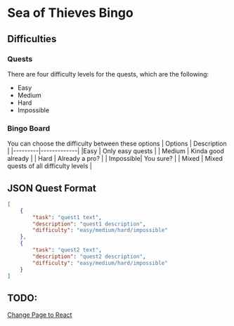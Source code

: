 # Sea of Thieves Bingo
## Difficulties
### Quests
There are four difficulty levels for the quests, which are the following:
- Easy
- Medium
- Hard
- Impossible
### Bingo Board
You can choose the difficulty between these options
| Options | Description |
|---------|-------------|
|Easy     | Only easy quests |
| Medium | Kinda good already |
| Hard | Already a pro? |
| Impossible| You sure? |
| Mixed | Mixed quests of all difficulty levels |

## JSON Quest Format
```json
[
	{
		"task": "quest1 text",
		"description": "quest1 description",
		"difficulty": "easy/medium/hard/impossible"
	},
	{
		"task": "quest2 text",
		"description": "quest2 description",
		"difficulty": "easy/medium/hard/impossible"
	}
]
```

## TODO:
[Change Page to React](https://github.com/gitname/react-gh-pages)